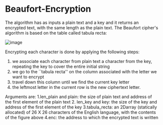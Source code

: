 # Beaufort-Encryption

The algorithm has as inputs a plain text and a key and it returns an encrypted text, with the same length as the plain text.
The Beaufort cipher's algorithm is based on the table called tabula recta:

![image](https://user-images.githubusercontent.com/94039813/200960342-80796c46-e691-49b4-8f66-7e5f83baecf4.png)

Encrypting each character is done by applying the following steps:
1. we associate each character from plain text a character from the key, repeating the key to cover the entire initial string
2. we go to the ``tabula recta'' on the column associated with the letter we want to encrypt
3. travel down this column until we find the current key letter
4. the leftmost letter in the current row is the new ciphertext letter.

Arguments are:
1.len_plain and plain: the size of plain text and address of the first element of the plain text
2. len_key and key: the size of the key and address of the first element of the key
3.tabula_recta: an 2Darray (statically allocated) of 26 X 26 characters of the English language, with the contents of the figure above
4.enc: the address to which the encrypted text is written
